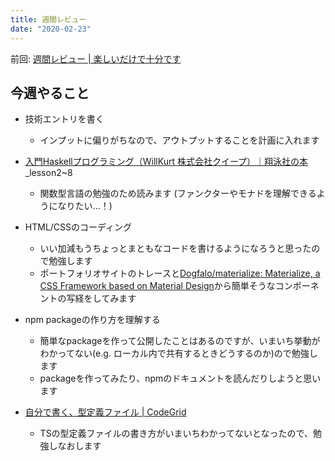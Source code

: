 ```yaml
---
title: 週間レビュー
date: "2020-02-23"
---
```


前回: [週間レビュー | 楽しいだけで十分です](https://yinm.info/20200216/)

## 今週やること
- 技術エントリを書く
  - インプットに偏りがちなので、アウトプットすることを計画に入れます

- [入門Haskellプログラミング（WillKurt 株式会社クイープ）｜翔泳社の本](https://www.shoeisha.co.jp/book/detail/9784798158662)_lesson2~8
  - 関数型言語の勉強のため読みます (ファンクターやモナドを理解できるようになりたい...！)

- HTML/CSSのコーディング
  - いい加減もうちょっとまともなコードを書けるようになろうと思ったので勉強します
  - ポートフォリオサイトのトレースと[Dogfalo/materialize: Materialize, a CSS Framework based on Material Design](https://github.com/Dogfalo/materialize)から簡単そうなコンポーネントの写経をしてみます

- npm packageの作り方を理解する
  - 簡単なpackageを作って公開したことはあるのですが、いまいち挙動がわかってない(e.g. ローカル内で共有するときどうするのか)ので勉強します 
  - packageを作ってみたり、npmのドキュメントを読んだりしようと思います

- [自分で書く、型定義ファイル | CodeGrid](https://www.codegrid.net/series/2019-ts-type-definition)
  - TSの型定義ファイルの書き方がいまいちわかってないとなったので、勉強しなおします


